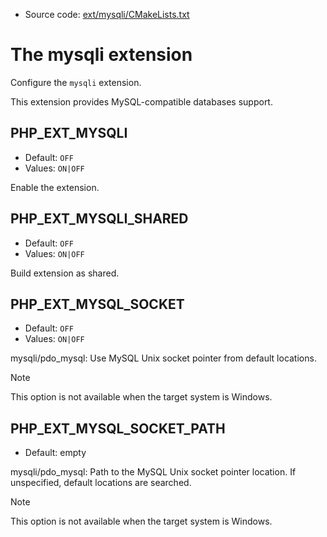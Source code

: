 <!-- This is auto-generated file. -->
* Source code: [ext/mysqli/CMakeLists.txt](https://github.com/petk/php-build-system/blob/master/cmake/ext/mysqli/CMakeLists.txt)

# The mysqli extension

Configure the `mysqli` extension.

This extension provides MySQL-compatible databases support.

## PHP_EXT_MYSQLI

* Default: `OFF`
* Values: `ON|OFF`

Enable the extension.

## PHP_EXT_MYSQLI_SHARED

* Default: `OFF`
* Values: `ON|OFF`

Build extension as shared.

## PHP_EXT_MYSQL_SOCKET

* Default: `OFF`
* Values: `ON|OFF`

mysqli/pdo_mysql: Use MySQL Unix socket pointer from default locations.

> [!NOTE]
> This option is not available when the target system is Windows.

## PHP_EXT_MYSQL_SOCKET_PATH

* Default: empty

mysqli/pdo_mysql: Path to the MySQL Unix socket pointer location. If
unspecified, default locations are searched.

> [!NOTE]
> This option is not available when the target system is Windows.
